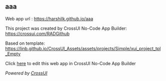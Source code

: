 ## aaa
Web app url : https://harshilk.github.io/aaa

This project was created by CrossUI No-Code App Builder: https://crossui.com/RADGithub

Based on template: https://linb.github.io/CrossUI_Assets/assets/projects/Simple/xui_project_tpl_Empty

Click [here](https://crossui.com/RADGithub/#!from=github&owner=harshilk&repo=aaa) to edit this web app in CrossUI No-Code App Builder

<i>Powered by [CrossUI](https://crossui.com)</i>
